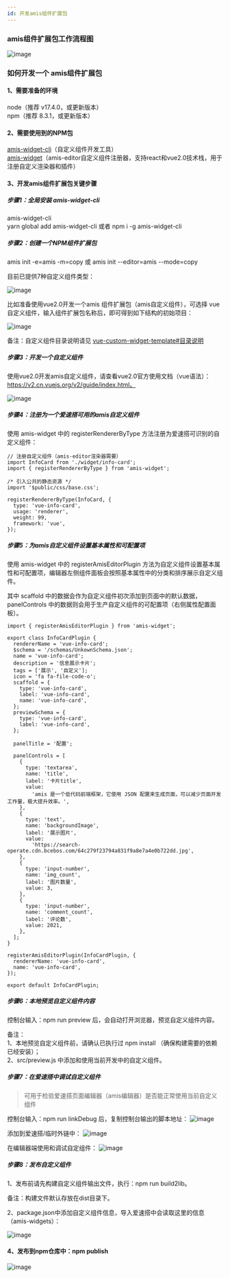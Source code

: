 ```yaml
---
id: 开发amis组件扩展包
---
```


### amis组件扩展包工作流程图
![image](/img/NPM组件扩展包/amis-npm-widget/amis-npm-widget-work.png)

### 如何开发一个 amis组件扩展包

#### 1、需要准备的环境
node（推荐 v17.4.0，或更新版本）  
npm（推荐 8.3.1，或更新版本）

#### 2、需要使用到的NPM包
[amis-widget-cli](https://github.com/aisuda/amis-widget-cli)（自定义组件开发工具）  
[amis-widget](https://github.com/aisuda/amis-widget)（amis-editor自定义组件注册器，支持react和vue2.0技术栈，用于注册自定义渲染器和插件）

#### 3、开发amis组件扩展包关键步骤
##### 步骤1：全局安装 amis-widget-cli
amis-widget-cli  
yarn global add amis-widget-cli 或者  npm i -g amis-widget-cli  

##### 步骤2：创建一个NPM组件扩展包  
amis init -e=amis -m=copy  或  amis init --editor=amis --mode=copy

目前已提供7种自定义组件类型：

![image](/img/NPM组件扩展包/amis-npm-widget/install-amis-widget-cli-amis.png)

比如准备使用vue2.0开发一个amis 组件扩展包（amis自定义组件），可选择 vue自定义组件，输入组件扩展包名称后，即可得到如下结构的初始项目：

![image](/img/NPM组件扩展包/amis-npm-widget/vue-custom-widget-template.png)

备注：自定义组件目录说明请见 [vue-custom-widget-template#目录说明](https://github.com/aisuda/vue-custom-widget-template#%E7%9B%AE%E5%BD%95%E8%AF%B4%E6%98%8E)

##### 步骤3：开发一个自定义组件

使用vue2.0开发amis自定义组件，请查看vue2.0官方使用文档（vue语法）：https://v2.cn.vuejs.org/v2/guide/index.html。

![image](/img/NPM组件扩展包/amis-npm-widget/vue-custom-widget-template-code.png)

##### 步骤4：注册为一个爱速搭可用的amis自定义组件  

使用 amis-widget 中的 registerRendererByType 方法注册为爱速搭可识别的自定义组件：  
```
// 注册自定义组件（amis-editor渲染器需要）
import InfoCard from './widget/info-card';
import { registerRendererByType } from 'amis-widget';

/* 引入公共的静态资源 */
import '$public/css/base.css';

registerRendererByType(InfoCard, {
  type: 'vue-info-card',
  usage: 'renderer',
  weight: 99,
  framework: 'vue',
});
```

##### 步骤5：为amis自定义组件设置基本属性和可配置项  
使用 amis-widget 中的 registerAmisEditorPlugin 方法为自定义组件设置基本属性和可配置项，编辑器左侧组件面板会按照基本属性中的分类和排序展示自定义组件。

其中 scaffold 中的数据会作为自定义组件初次添加到页面中的默认数据，panelControls 中的数据则会用于生产自定义组件的可配置项（右侧属性配置面板）。

```
import { registerAmisEditorPlugin } from 'amis-widget';

export class InfoCardPlugin {
  rendererName = 'vue-info-card';
  $schema = '/schemas/UnkownSchema.json';
  name = 'vue-info-card';
  description = '信息展示卡片';
  tags = ['展示', '自定义'];
  icon = 'fa fa-file-code-o';
  scaffold = {
    type: 'vue-info-card',
    label: 'vue-info-card',
    name: 'vue-info-card',
  };
  previewSchema = {
    type: 'vue-info-card',
    label: 'vue-info-card',
  };

  panelTitle = '配置';

  panelControls = [
    {
      type: 'textarea',
      name: 'title',
      label: '卡片title',
      value:
        'amis 是一个低代码前端框架，它使用 JSON 配置来生成页面，可以减少页面开发工作量，极大提升效率。',
    },
    {
      type: 'text',
      name: 'backgroundImage',
      label: '展示图片',
      value:
        'https://search-operate.cdn.bcebos.com/64c279f23794a831f9a8e7a4e0b722dd.jpg',
    },
    {
      type: 'input-number',
      name: 'img_count',
      label: '图片数量',
      value: 3,
    },
    {
      type: 'input-number',
      name: 'comment_count',
      label: '评论数',
      value: 2021,
    },
  ];
}

registerAmisEditorPlugin(InfoCardPlugin, {
  rendererName: 'vue-info-card',
  name: 'vue-info-card',
});

export default InfoCardPlugin;
```

##### 步骤6：本地预览自定义组件内容  
控制台输入：npm run preview 后，会自动打开浏览器，预览自定义组件内容。

备注：  
1、本地预览自定义组件前，请确认已执行过 npm install （确保构建需要的依赖已经安装）；  
2、src/preview.js 中添加和使用当前开发中的自定义组件。  

##### 步骤7：在爱速搭中调试自定义组件
> 可用于检验爱速搭页面编辑器（amis编辑器）是否能正常使用当前自定义组件

控制台输入：npm run linkDebug 后，复制控制台输出的脚本地址：
![image](/img/NPM组件扩展包/amis-npm-widget/linkDebug.png)

添加到爱速搭/临时外链中：
![image](/img/NPM组件扩展包/amis-npm-widget/linkDebug2.png)

在编辑器端使用和调试自定组件：
![image](/img/NPM组件扩展包/amis-npm-widget/linkDebug-editor.png)

##### 步骤8：发布自定义组件  
1、发布前请先构建自定义组件输出文件，执行：npm run build2lib。  

备注：构建文件默认存放在dist目录下。  

2、package.json中添加自定义组件信息，导入爱速搭中会读取这里的信息（amis-widgets）：  

![image](/img/NPM组件扩展包/amis-npm-widget/vue-custom-widget-package.png)

#### 4、发布到npm仓库中：npm publish
![image](/img/NPM组件扩展包/amis-npm-widget/npm-publish.png)


